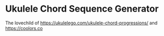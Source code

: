 # Ukulele Chord Sequence Generator 

The lovechild of https://ukulelego.com/ukulele-chord-progressions/ and https://coolors.co